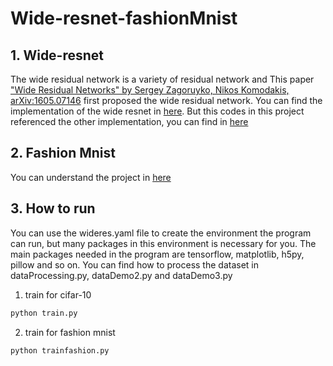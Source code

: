 # Wide-resnet-fashionMnist

## 1.  Wide-resnet

The wide residual network is a variety of residual network and This paper ["Wide Residual Networks" by Sergey Zagoruyko, Nikos Komodakis, arXiv:1605.07146](https://arxiv.org/abs/1605.07146)  first proposed the wide residual network. You can find the implementation of the wide resnet in [here](https://github.com/szagoruyko/wide-residual-networks). But this codes in this project referenced the other implementation, you can find in [here](https://github.com/JRC1995/Wide-Residual-Network)

## 2. Fashion Mnist

You can understand the project in [here](https://github.com/zalandoresearch/fashion-mnist)

## 3. How to run
You can use the wideres.yaml file to create the environment the program can run, but many packages in this environment is necessary for you. The main packages needed in the program are tensorflow, matplotlib, h5py, pillow and so on.
You can find how to process the dataset in dataProcessing.py, dataDemo2.py and dataDemo3.py 
1. train for cifar-10
```python
python train.py
```
2. train for fashion mnist
```python
python trainfashion.py
```


